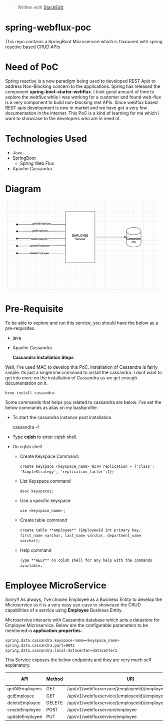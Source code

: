 


> Written with [StackEdit](https://stackedit.io/).
# spring-webflux-poc

This repo contains a SpringBoot Microservice which is flavoured with spring reactive based CRUD APIs

# Need of PoC
Spring reactive is a new paradigm being used to developed REST Apis to address Non-Blocking concern to the applications. Spring has released the component **spring-boot-starter-webflux**. I took good amount of time to explore the webflux while I was working for a customer and found web-flux is a very component to build non-blocking rest APIs. Since webflux based REST apis development is new in market and we have got a very few documentation in the internet. This PoC is a kind of learning for me which I want to showcase to the developers who are in need of. 

# Technologies Used

 - Java
 - SpringBoot
	 - Spring Web Flux
 - Apache Cassandra

# Diagram
![Image description](Arch.png)

# Pre-Requisite
To be able to explore and run this service, you should have the below as a pre-requisites.

 - java
 - Apache Cassandra
 
	 **Cassandra Installation Steps**
 
 Well, I've used MAC to develop this PoC. Installation of Cassandra is fairly simple. Its just a single line command to install the cassandra. I dont want to get into more on the installation of Cassandra as we get enough documentation on it. 

    brew install cassandra

Some commands that helps you related to cassandra are below. I've set the below commands as alias on my bashprofile. 

 - To start the cassandra instance post installation.

    cassandra -f
    
 - Type **cqlsh** to enter cqlsh shell. 
 
 - On cqlsh shell
	 - Create Keyspace Command:
	 
		 `create keyspace <keyspace_name> WITH replication = {'class': 'SimpleStrategy', 'replication_factor':1};`
	 - List Keyspace command
	 
		 `desc keyspaces;`
	 - Use a specific keyspace
	 
	     `use <keyspace_name>` ;
	 - Create table command
	 
		 `create table **employee** (EmployeeId int primary key, first_name varchar, last_name varchar, department_name varchar);`
    	
	 - Help command
	 
		 `Type **HELP** on cqlsh shell for any help with the commands available.`

# Employee MicroService

Sorry!! As always, I've chosen Employee as a Business Entity to develop the Microservice as it is a very easy use-case to showcase the CRUD capabilities of a service using **Employee** Business Entity. 

Microservice interacts with Cassandra database which acts a datastore for Employee Microservice. Below are the configurable parameters to be mentioned in **application.properties.** 

    spring.data.cassandra.keyspace-name=<keyspace_name>
    spring.data.cassandra.port=9042
    spring.data.cassandra.local-datacenter=datacenter1

This Service exposes the below endpoints and they are very much self explanatory.

| API|  Method| URI | HttpStatus Code|
|--|--|--|--|
| getAllEmployees| GET  |/api/v1/webfluxservice/{employeeId}/employeeId/employees |200|
|getEmployee|GET|/api/v1/webfluxservice/{employeeId}/employeeId/employee|200|
|deleteEmployee|DELETE|/api/v1/webfluxservice/{employeeId}/employeeId|200|
|createEmployee|POST|/api/v1/webfluxservice/employee|201|
|updateEmployee|PUT|/api/v1/webfluxservice/employee|200|

